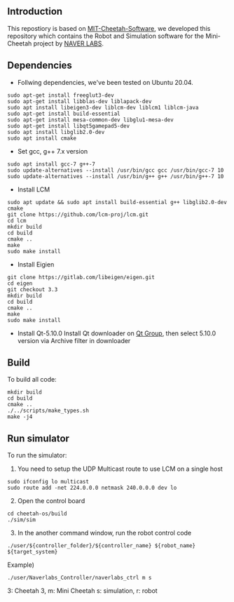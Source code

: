 ## Introduction
This repostiory is based on [MIT-Cheetah-Software](https://github.com/mit-biomimetics/Cheetah-Software), we developed this repository which contains the Robot and Simulation software for the Mini-Cheetah project by [NAVER LABS](https://www.naverlabs.com/ambidex). 

## Dependencies
* Follwing dependencies, we've been tested on Ubuntu 20.04. 
```
sudo apt-get install freeglut3-dev
sudo apt-get install libblas-dev liblapack-dev
sudo apt install libeigen3-dev liblcm-dev liblcm1 liblcm-java
sudo apt-get install build-essential
sudo apt-get install mesa-common-dev libglu1-mesa-dev
sudo apt-get install libqt5gamepad5-dev
sudo apt install libglib2.0-dev
sudo apt install cmake 
```

* Set gcc, g++ 7.x version 
```
sudo apt install gcc-7 g++-7
sudo update-alternatives --install /usr/bin/gcc gcc /usr/bin/gcc-7 10
sudo update-alternatives --install /usr/bin/g++ g++ /usr/bin/g++-7 10
```

* Install LCM
```
sudo apt update && sudo apt install build-essential g++ libglib2.0-dev cmake
git clone https://github.com/lcm-proj/lcm.git 
cd lcm
mkdir build
cd build
cmake ..
make 
sudo make install
```

* Install Eigien
```
git clone https://gitlab.com/libeigen/eigen.git
cd eigen
git checkout 3.3 
mkdir build 
cd build 
cmake ..
make 
sudo make install
```

* Install Qt-5.10.0 
Install Qt downloader on [Qt Group](https://www.qt.io/download), then select 5.10.0 version via Archive filter in downloader

## Build
To build all code:
```
mkdir build
cd build
cmake ..
./../scripts/make_types.sh
make -j4
```

## Run simulator
To run the simulator:
1. You need to setup the UDP Multicast route to use LCM on a single host
```
sudo ifconfig lo multicast
sudo route add -net 224.0.0.0 netmask 240.0.0.0 dev lo
```
2. Open the control board
```
cd cheetah-os/build
./sim/sim
```
3. In the another command window, run the robot control code
```
./user/${controller_folder}/${controller_name} ${robot_name} ${target_system}
```
Example)
```
./user/Naverlabs_Controller/naverlabs_ctrl m s
```
3: Cheetah 3, m: Mini Cheetah
s: simulation, r: robot


